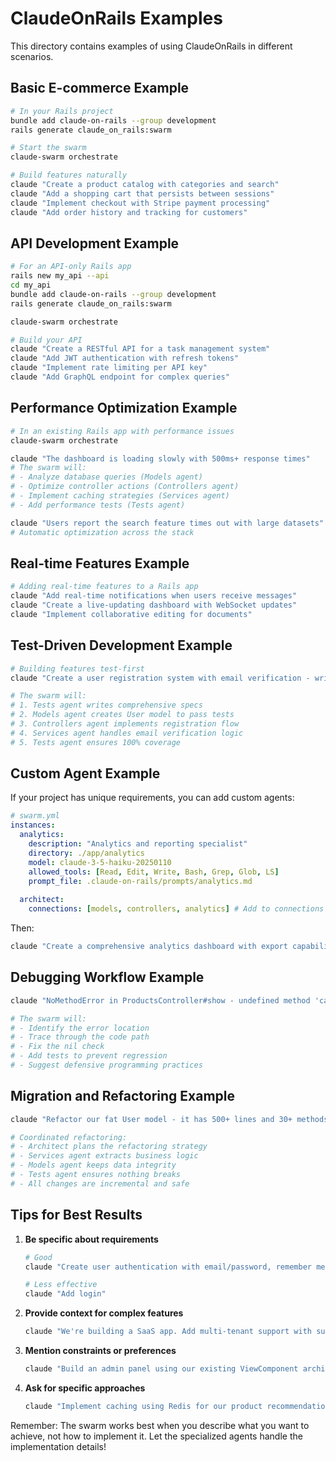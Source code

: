 # ClaudeOnRails Examples

This directory contains examples of using ClaudeOnRails in different scenarios.

## Basic E-commerce Example

```bash
# In your Rails project
bundle add claude-on-rails --group development
rails generate claude_on_rails:swarm

# Start the swarm
claude-swarm orchestrate

# Build features naturally
claude "Create a product catalog with categories and search"
claude "Add a shopping cart that persists between sessions"
claude "Implement checkout with Stripe payment processing"
claude "Add order history and tracking for customers"
```

## API Development Example

```bash
# For an API-only Rails app
rails new my_api --api
cd my_api
bundle add claude-on-rails --group development
rails generate claude_on_rails:swarm

claude-swarm orchestrate

# Build your API
claude "Create a RESTful API for a task management system"
claude "Add JWT authentication with refresh tokens"
claude "Implement rate limiting per API key"
claude "Add GraphQL endpoint for complex queries"
```

## Performance Optimization Example

```bash
# In an existing Rails app with performance issues
claude-swarm orchestrate

claude "The dashboard is loading slowly with 500ms+ response times"
# The swarm will:
# - Analyze database queries (Models agent)
# - Optimize controller actions (Controllers agent)
# - Implement caching strategies (Services agent)
# - Add performance tests (Tests agent)

claude "Users report the search feature times out with large datasets"
# Automatic optimization across the stack
```

## Real-time Features Example

```bash
# Adding real-time features to a Rails app
claude "Add real-time notifications when users receive messages"
claude "Create a live-updating dashboard with WebSocket updates"
claude "Implement collaborative editing for documents"
```

## Test-Driven Development Example

```bash
# Building features test-first
claude "Create a user registration system with email verification - write tests first"

# The swarm will:
# 1. Tests agent writes comprehensive specs
# 2. Models agent creates User model to pass tests
# 3. Controllers agent implements registration flow
# 4. Services agent handles email verification logic
# 5. Tests agent ensures 100% coverage
```

## Custom Agent Example

If your project has unique requirements, you can add custom agents:

```yaml
# swarm.yml
instances:
  analytics:
    description: "Analytics and reporting specialist"
    directory: ./app/analytics
    model: claude-3-5-haiku-20250110
    allowed_tools: [Read, Edit, Write, Bash, Grep, Glob, LS]
    prompt_file: .claude-on-rails/prompts/analytics.md
    
  architect:
    connections: [models, controllers, analytics] # Add to connections
```

Then:
```bash
claude "Create a comprehensive analytics dashboard with export capabilities"
```

## Debugging Workflow Example

```bash
claude "NoMethodError in ProductsController#show - undefined method 'category' for nil:NilClass"

# The swarm will:
# - Identify the error location
# - Trace through the code path
# - Fix the nil check
# - Add tests to prevent regression
# - Suggest defensive programming practices
```

## Migration and Refactoring Example

```bash
claude "Refactor our fat User model - it has 500+ lines and 30+ methods"

# Coordinated refactoring:
# - Architect plans the refactoring strategy
# - Services agent extracts business logic
# - Models agent keeps data integrity
# - Tests agent ensures nothing breaks
# - All changes are incremental and safe
```

## Tips for Best Results

1. **Be specific about requirements**
   ```bash
   # Good
   claude "Create user authentication with email/password, remember me, and password reset"
   
   # Less effective
   claude "Add login"
   ```

2. **Provide context for complex features**
   ```bash
   claude "We're building a SaaS app. Add multi-tenant support with subdomain isolation"
   ```

3. **Mention constraints or preferences**
   ```bash
   claude "Build an admin panel using our existing ViewComponent architecture"
   ```

4. **Ask for specific approaches**
   ```bash
   claude "Implement caching using Redis for our product recommendations"
   ```

Remember: The swarm works best when you describe what you want to achieve, not how to implement it. Let the specialized agents handle the implementation details!